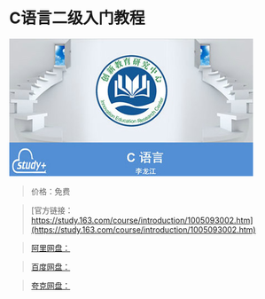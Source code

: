 # C语言二级入门教程

![img](../../../assets/study163/free/AE987DB4FF511C16B679E09BF48C09B1.jpg)

> 价格：免费

> [官方链接：https://study.163.com/course/introduction/1005093002.htm](https://study.163.com/course/introduction/1005093002.htm)

> [阿里网盘：]()

> [百度网盘：]()

> [夸克网盘：]()
